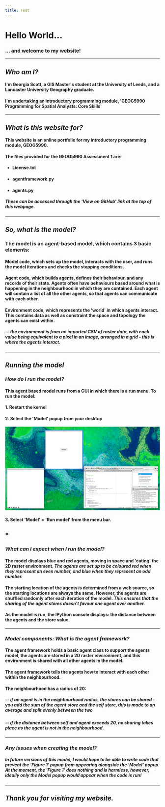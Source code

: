 ```yaml
---
title: Test
---
```



# Hello World...

### ... and welcome to my website!

---

## *Who am I?*
#### I'm Georgia Scott, a GIS Master's student at the University of Leeds, and a Lancaster University Geography graduate.
#### I'm undertaking an introductory programming module, 'GEOG5990 Programming for Spatial Analysts: Core Skills'

---

## *What is this website for?*
#### This website is an online portfolio for my introductory programming module, GEOG5990.

#### The files provided for the GEOG5990 Assessment 1 are:
* #### License.txt
* #### agentframework.py
* #### agents.py

##### These can be accessed through the 'View on GitHub' link at the top of this webpage.

---

## *So, what is the model?*
### The model is an agent-based model, which contains 3 basic elements:
#### **Model** code, which sets up the model, interacts with the user, and runs the model iterations and checks the stopping conditions.
#### **Agent** code, which builds agents, defines their behaviour, and any records of their state. Agents often have behaviours based around what is happening in the neighbourhood in which they are contained. Each agent will contain a list of all the other agents, so that agents can communicate with each other.
#### **Environment** code, which represents the 'world' in which agents interact. This contains data as well as constraint the space and topology the agents can exist within.
##### -- the **environment** is from an imported CSV of raster data, with each value being equivalent to a pixel in an image, arranged in a grid - this is where the agents interact.

---
## *Running the model*
### *How do I run the model?*
#### This agent based model runs from a GUI in which there is a run menu. To run the model:
#### 1. Restart the kernel
#### 2. Select the 'Model' popup from your desktop
[<img src="https://github.com/gy18gs/gy18gs.github.io/blob/master/Desktop.png">](https://github.com/gy18gs/gy18gs.github.io/blob/master/Desktop.png)
#### 3. Select 'Model' > 'Run model' from the menu bar.
## *
### *What can I expect when I run the model?*
#### The model displays blue and red agents, moving in space and 'eating' the 2D raster environment. *The agents are set up to be coloured red when they represent an even number, and blue when they represent an odd number.*
#### The starting location of the agents is determined from a web source, so the starting locations are always the same. However, the agents are shuffled randomly after each iteration of the model. *This ensures that the sharing of the agent stores doesn't favour one agent over another.*
#### As the model is run, the IPython console displays: **the distance between the agents** and the **store value.**

---

### *Model components: What is the agent framework?*
#### The **agent framework** holds a basic agent class to support the agents model, the agents are stored in a **2D raster environment**, and this environment is shared with all other agents in the model.
#### The agent framework tells the agents how to interact with each other within the **neighbourhood**.
#### The **neighbourhood** has a radius of 20:
##### -- if an agent is in the neighbourhood radius, the stores can be **shared** - you add the sum of the agent store and the self store, this is made to an average and split evenly between the two
##### -- if the distance between self and agent exceeds 20, **no sharing takes place** as the agent is not in the neighbourhood.

---
### *Any issues when creating the model?*
##### In future versions of this model, I would hope to be able to write code that prevent the 'Figure 1' popup from appearing alongside the 'Model' popup. At the moment, the 'Figure 1' does nothing and is harmless, however, ideally only the Model popup would appear when the code is run!

---
## *Thank you for visiting my website.*



